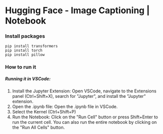 Hugging Face - Image Captioning | Notebook
===========================================

### Install packages
```
pip install transformers
pip install torch
pip install pillow
```

### How to run it
##### Running it in VSCode:
1) Install the Jupyter Extension: Open VSCode, navigate to the Extensions panel (Ctrl+Shift+X), search for "Jupyter", and install the "Jupyter" extension.
2) Open the .ipynb file: Open the .ipynb file in VSCode.
3) Select the Kernel (Ctrl+Shift+P)
4) Run the Notebook: Click on the "Run Cell" button or press Shift+Enter to run the current cell. You can also run the entire notebook by clicking on the "Run All Cells" button.
